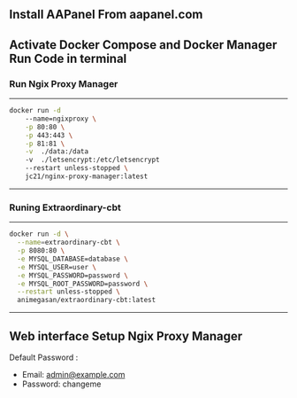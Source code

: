 Install AAPanel From aapanel.com
---
Activate Docker Compose and Docker Manager
Run Code in terminal 
---
### Run Ngix Proxy Manager
-----
```bash
docker run -d
    --name=ngixproxy \
    -p 80:80 \
    -p 443:443 \
    -p 81:81 \
    -v  ./data:/data
    -v  ./letsencrypt:/etc/letsencrypt
    --restart unless-stopped \
    jc21/nginx-proxy-manager:latest 
```        
-----
### Runing Extraordinary-cbt
-----
```bash
docker run -d \
  --name=extraordinary-cbt \
  -p 8080:80 \
  -e MYSQL_DATABASE=database \
  -e MYSQL_USER=user \
  -e MYSQL_PASSWORD=password \
  -e MYSQL_ROOT_PASSWORD=password \
  --restart unless-stopped \
  animegasan/extraordinary-cbt:latest
```
  ----

## Web interface Setup Ngix Proxy Manager 
Default Password :
- Email:    admin@example.com
- Password: changeme
